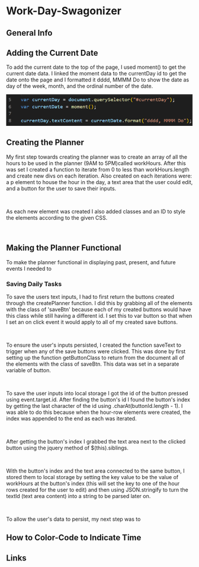 # Work-Day-Swagonizer

## General Info


## Adding the Current Date
To add the current date to the top of the page, I used moment() to get the current date data. I linked the moment data to the currentDay id to get the date onto the page and I formatted it dddd, MMMM Do to show the date as day of the week, month, and the ordinal number of the date. 

![linking moment data to currentDay id to get date onto the page](./Develop/assets/images/currentdateprocess.png)



## Creating the Planner
My first step towards creating the planner was to create an array of all the hours to be used in the planner (9AM to 5PM)called workHours. After this was set I created a function to iterate from 0 to less than workHours.length and create new divs on each iteration. Also created on each iterations were: a p element to house the hour in the day, a text area that the user could edit, and a button for the user to save their inputs. 

![]()

As each new element was created I also added classes and an ID to style the elements according to the given CSS.

![]()


## Making the Planner Functional
To make the planner functional in displaying past, present, and future events I needed to 

### Saving Daily Tasks
To save the users text inputs, I had to first return the buttons created through the createPlanner function. I did this by grabbing all of the elements with the class of 'saveBtn' because each of my created buttons would have this class while still having a different id. I set this to var button so that when I set an on click event it would apply to all of my created save buttons. 

![]()

To ensure the user's inputs persisted, I created the function saveText to trigger when any of the save buttons were clicked. This was done by first setting up the function getButtonClass to return from the document all of the elements with the class of saveBtn. This data was set in a separate variable of button. 

![]()

To save the user inputs into local storage I got the id of the button pressed using event.target.id. After finding the button's id I found the button's index by getting the last character of the id using .charAt(buttonId.length - 1). I was able to do this because when the hour-row elements were created, the index was appended to the end as each was iterated.

![]()

After getting the button's index I grabbed the text area next to the clicked button using the jquery method of $(this).siblings.

![]()

With the button's index and the text area connected to the same button, I stored them to local storage by setting the key value to be the value of workHours at the button's index (this will set the key to one of the hour rows created for the user to edit) and then using JSON.stringify to turn the textId (text area content) into a string to be parsed later on. 

![]()

To allow the user's data to persist, my next step was to

## How to Color-Code to Indicate Time


## Links